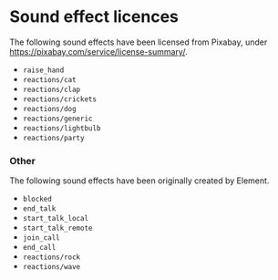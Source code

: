 # Sound effect licences

The following sound effects have been licensed from Pixabay, under https://pixabay.com/service/license-summary/.

- `raise_hand`
- `reactions/cat`
- `reactions/clap`
- `reactions/crickets`
- `reactions/dog`
- `reactions/generic`
- `reactions/lightbulb`
- `reactions/party`

### Other

The following sound effects have been originally created by Element.

- `blocked`
- `end_talk`
- `start_talk_local`
- `start_talk_remote`
- `join_call`
- `end_call`
- `reactions/rock`
- `reactions/wave`
